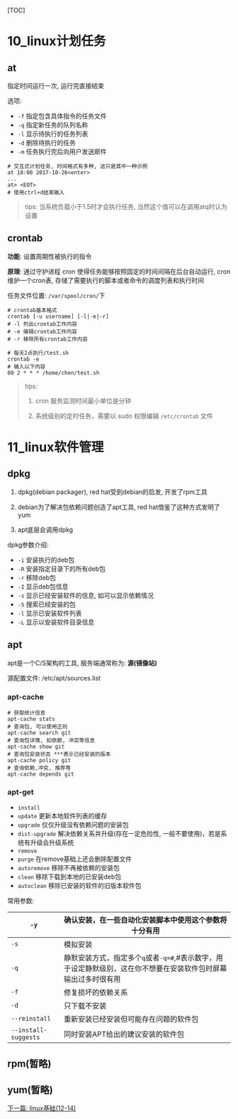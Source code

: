 [TOC]


# 10_linux计划任务

## at

指定时间运行一次, 运行完直接结束

选项:

- `-f` 指定包含具体指令的任务文件
- `-q` 指定新任务的队列名称
- `-l` 显示待执行的任务列表
- `-d` 删除待执行的任务
- `-m` 任务执行完后向用户发送邮件

```shell
# 交互式计划任务, 时间格式有多种, 这只是其中一种示例
at 18:00 2017-10-26<enter>
...
at> <EOT>
# 使用ctrl+d结束输入
```

> tips: 当系统负载小于1.5时才会执行任务, 当然这个值可以在调用atq时认为设置

## crontab

**功能**: 设置周期性被执行的指令

**原理**: 通过守护进程 cron 使得任务能够按照固定的时间间隔在后台自动运行, cron维护一个cron表, 存储了需要执行的脚本或者命令的调度列表和执行时间

任务文件位置: `/var/spool/cron/`下

```shell
# crontab基本格式
crontab [-u username] [-l|-e|-r]
# -l 列出crontab工作内容
# -e 编辑crontab工作内容
# -r 移除所有crontab工作内容

# 每天2点执行/test.sh
crontab -e
# 输入以下内容
00 2 * * * /home/chen/test.sh
```

> tips: 
>
> 1. cron 服务监测时间最小单位是分钟
>
> 2. 系统级别的定时任务，需要以 sudo 权限编辑 `/etc/crontab` 文件



# 11_linux软件管理

## dpkg

1. dpkg(debian packager), red hat受到debian的启发, 开发了rpm工具

2. debian为了解决包依赖问题创造了apt工具, red hat借鉴了这种方式发明了yum
3. apt底层会调用dpkg

dpkg参数介绍:

- `-i` 安装执行的deb包
- `-R` 安装指定目录下的所有deb包
- `-r` 移除deb包
- `-I` 显示deb包信息
- `-s` 显示已经安装软件的信息, 如可以显示依赖情况
- `-S` 搜索已经安装的包
- `-l` 显示已安装软件列表
- `-L` 显示以安装软件目录信息

## apt

apt是一个C/S架构的工具, 服务端通常称为: **源(镜像站)**

源配置文件: /etc/apt/sources.list

### apt-cache

```shell
# 获取统计信息
apt-cache stats
# 查询包, 可以使用正则
apt-cache search git
# 查询包详情, 如依赖, 冲突等信息
apt-cache show git
# 查询包安装状态 ***表示已经安装的版本
apt-cache policy git
# 查询依赖,冲突, 推荐等
apt-cache depends git
```

### apt-get

- `install`
- `update` 更新本地软件列表的缓存
- `upgrade` 仅仅升级没有依赖问题的安装包
- `dist-upgrade`  解决依赖关系并升级(存在一定危险性, 一般不要使用)，若是系统有升级会升级系统
- `remove`
- `purge` 在remove基础上还会删除配置文件
- `autoremove` 移除不再被依赖的安装包
- `clean` 移除下载到本地的已安装deb包
- `autoclean` 移除已安装的软件的旧版本软件包

常用参数:

| `-y`          | 确认安装，在一些自动化安装脚本中使用这个参数将十分有用 |
| --- | --- |
| `-s`          | 模拟安装 |
| `-q`          | 静默安装方式，指定多个`q`或者`-q=#`,#表示数字，用于设定静默级别，这在你不想要在安装软件包时屏幕输出过多时很有用 |
| `-f`          | 修复损坏的依赖关系 |
| `-d`          | 只下载不安装 |
| `--reinstall` | 重新安装已经安装但可能存在问题的软件包 |
| `--install-suggests` | 同时安装APT给出的建议安装的软件包  |

## rpm(暂略)

## yum(暂略)

[下一篇: linux基础(12-14)](./陈玉林_20190525.md)

